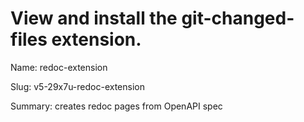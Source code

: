 # View and install the git-changed-files extension.
Name: redoc-extension

Slug: v5-29x7u-redoc-extension

Summary: creates redoc pages  from OpenAPI spec